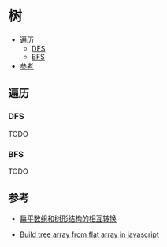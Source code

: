 # 树


<!-- vim-markdown-toc GFM -->

* [遍历](#遍历)
    - [DFS](#dfs)
    - [BFS](#bfs)
* [参考](#参考)

<!-- vim-markdown-toc -->

## 遍历

### DFS

TODO

### BFS

TODO



## 参考

- [扁平数组和树形结构的相互转换](https://segmentfault.com/a/1190000017214328)

- [Build tree array from flat array in javascript](https://stackoverflow.com/questions/18017869/build-tree-array-from-flat-array-in-javascript)

